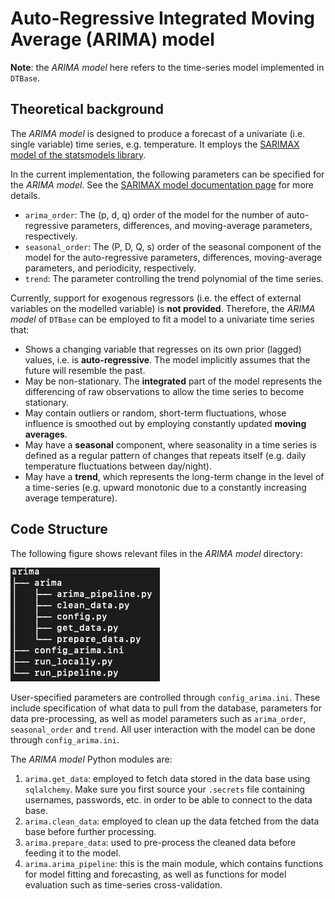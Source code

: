 # Auto-Regressive Integrated Moving Average (ARIMA) model

**Note**: the *ARIMA model* here refers to the time-series model implemented in `DTBase`.

## Theoretical background

The *ARIMA model* is designed to produce a forecast of a univariate (i.e. single variable) time series, e.g. temperature.
It employs the [SARIMAX model of the statsmodels library](https://www.statsmodels.org/dev/generated/statsmodels.tsa.statespace.sarimax.SARIMAX.html).

In the current implementation, the following parameters can be specified for the *ARIMA model*.
See the [SARIMAX model documentation page](https://www.statsmodels.org/dev/generated/statsmodels.tsa.statespace.sarimax.SARIMAX.html) for more details.

 - `arima_order`: The (p, d, q) order of the model for the number of auto-regressive parameters, differences, and moving-average parameters, respectively.
 - `seasonal_order`: The (P, D, Q, s) order of the seasonal component of the model for the auto-regressive parameters, differences, moving-average parameters, and periodicity, respectively.
 - `trend`: The parameter controlling the trend polynomial of the time series.

Currently, support for exogenous regressors (i.e. the effect of external variables on the modelled variable) is **not provided**.
Therefore, the *ARIMA model* of `DTBase` can be employed to fit a model to a univariate time series that:
 - Shows a changing variable that regresses on its own prior (lagged) values, i.e. is **auto-regressive**. The model implicitly assumes that the future will resemble the past.
 - May be non-stationary. The **integrated** part of the model represents the differencing of raw observations to allow the time series to become stationary.
 - May contain outliers or random, short-term fluctuations, whose influence is smoothed out by employing constantly updated **moving averages**.
 - May have a **seasonal** component, where seasonality in a time series is defined as a regular pattern of changes that repeats itself (e.g. daily temperature fluctuations between day/night).
 - May have a **trend**, which represents the long-term change in the level of a time-series (e.g. upward monotonic due to a constantly increasing average temperature).

## Code Structure
The following figure shows relevant files in the *ARIMA model* directory:

![image](code_structure.png)

User-specified parameters are controlled through `config_arima.ini`.
These include specification of what data to pull from the database, parameters for data pre-processing, as well as model parameters such as `arima_order`, `seasonal_order` and `trend`.
All user interaction with the model can be done through `config_arima.ini`.

The *ARIMA model* Python modules are:
 1. `arima.get_data`: employed to fetch data stored in the data base using `sqlalchemy`. Make sure you first source your `.secrets` file containing usernames, passwords, etc. in order to be able to connect to the data base.
 2. `arima.clean_data`: employed to clean up the data fetched from the data base before further processing.
 3. `arima.prepare_data`: used to pre-process the cleaned data before feeding it to the model.
 4. `arima.arima_pipeline`: this is the main module, which contains functions for model fitting and forecasting, as well as functions for model evaluation such as time-series cross-validation.
